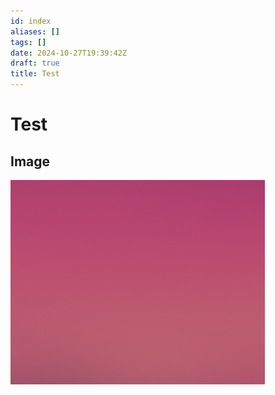 ```yaml
---
id: index
aliases: []
tags: []
date: 2024-10-27T19:39:42Z
draft: true
title: Test
---
```


# Test

## Image

![](images/2025-02-15-15-30-25.png)
